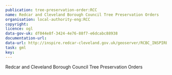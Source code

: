 ```yaml
---
publication: tree-preservation-order:RCC
name: Redcar and Cleveland Borough Council Tree Preservation Orders
organisation: local-authority-eng:RCC
copyright: 
licence: ogl
data-gov-uk: df044e8f-3424-4e76-88f7-e6dcabc88938
documentation-url: 
data-url: http://inspire.redcar-cleveland.gov.uk/geoserver/RCBC_INSPIRE_WFS/wfs?request=getfeature&version=2.0.0&typeName=RCBC_INSPIRE_WFS:RCBC-TPO&outputformat=GML32
task: gml
key: 
---
```


Redcar and Cleveland Borough Council Tree Preservation Orders
